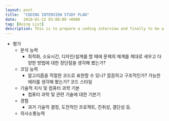 ```yaml
---
layout: post
title:  "CODING INTERVIEW STUDY PLAN"
date:   2018-01-22 03:00:00 +0900
tag: [Doing List]
description: This is to prepare a coding interview and finally to be a well prepared software engineer.
---
```



- 평가
  - 분석 능력
    - 최적화, 소요시간, 디자인/설계를 할 때에 문제의 체계를 제대로 세우고 다양한 방법에 대한 장단점을 생각해 봤는가?
  - 코딩 능력
    - 알고리즘을 적절한 코드로 표현할 수 있나? 깔끔하고 구조적인가? 가능한 에러를 생각해 봤는가? 코드 스타일
  - 기술적 지식 및 컴퓨터 과학 기본
    - 컴퓨터 과학 및 관련 기술에 대한 기본기
  - 경험
    - 과거 기술적 결정, 도전적인 프로젝트, 진취성, 결단성 등.
  - 의사소통능력
